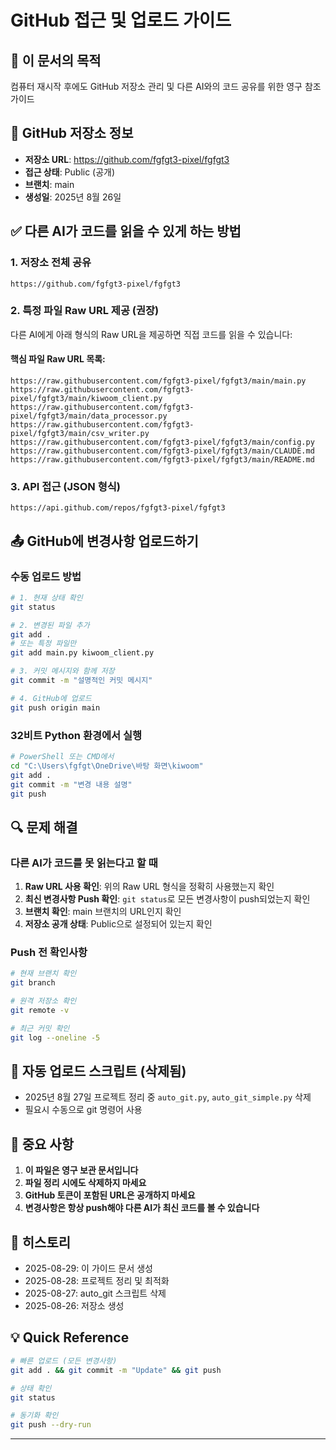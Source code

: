 # GitHub 접근 및 업로드 가이드
<!-- IMPORTANT: DO NOT DELETE THIS FILE - 영구 보관 문서 -->
<!-- 이 파일은 프로젝트 핵심 운영 가이드입니다. 절대 삭제하지 마세요. -->
<!-- PERMANENT GUIDE - KEEP THIS FILE EVEN DURING CLEANUP -->

## 📌 이 문서의 목적
컴퓨터 재시작 후에도 GitHub 저장소 관리 및 다른 AI와의 코드 공유를 위한 영구 참조 가이드

## 🔗 GitHub 저장소 정보
- **저장소 URL**: https://github.com/fgfgt3-pixel/fgfgt3
- **접근 상태**: Public (공개)
- **브랜치**: main
- **생성일**: 2025년 8월 26일

## ✅ 다른 AI가 코드를 읽을 수 있게 하는 방법

### 1. 저장소 전체 공유
```
https://github.com/fgfgt3-pixel/fgfgt3
```

### 2. 특정 파일 Raw URL 제공 (권장)
다른 AI에게 아래 형식의 Raw URL을 제공하면 직접 코드를 읽을 수 있습니다:

#### 핵심 파일 Raw URL 목록:
```
https://raw.githubusercontent.com/fgfgt3-pixel/fgfgt3/main/main.py
https://raw.githubusercontent.com/fgfgt3-pixel/fgfgt3/main/kiwoom_client.py
https://raw.githubusercontent.com/fgfgt3-pixel/fgfgt3/main/data_processor.py
https://raw.githubusercontent.com/fgfgt3-pixel/fgfgt3/main/csv_writer.py
https://raw.githubusercontent.com/fgfgt3-pixel/fgfgt3/main/config.py
https://raw.githubusercontent.com/fgfgt3-pixel/fgfgt3/main/CLAUDE.md
https://raw.githubusercontent.com/fgfgt3-pixel/fgfgt3/main/README.md
```

### 3. API 접근 (JSON 형식)
```
https://api.github.com/repos/fgfgt3-pixel/fgfgt3
```

## 📤 GitHub에 변경사항 업로드하기

### 수동 업로드 방법
```bash
# 1. 현재 상태 확인
git status

# 2. 변경된 파일 추가
git add .
# 또는 특정 파일만
git add main.py kiwoom_client.py

# 3. 커밋 메시지와 함께 저장
git commit -m "설명적인 커밋 메시지"

# 4. GitHub에 업로드
git push origin main
```

### 32비트 Python 환경에서 실행
```bash
# PowerShell 또는 CMD에서
cd "C:\Users\fgfgt\OneDrive\바탕 화면\kiwoom"
git add .
git commit -m "변경 내용 설명"
git push
```

## 🔍 문제 해결

### 다른 AI가 코드를 못 읽는다고 할 때
1. **Raw URL 사용 확인**: 위의 Raw URL 형식을 정확히 사용했는지 확인
2. **최신 변경사항 Push 확인**: `git status`로 모든 변경사항이 push되었는지 확인
3. **브랜치 확인**: main 브랜치의 URL인지 확인
4. **저장소 공개 상태**: Public으로 설정되어 있는지 확인

### Push 전 확인사항
```bash
# 현재 브랜치 확인
git branch

# 원격 저장소 확인  
git remote -v

# 최근 커밋 확인
git log --oneline -5
```

## 📝 자동 업로드 스크립트 (삭제됨)
- 2025년 8월 27일 프로젝트 정리 중 `auto_git.py`, `auto_git_simple.py` 삭제
- 필요시 수동으로 git 명령어 사용

## 🚨 중요 사항
<!-- DO NOT DELETE MARKERS - 삭제 방지 마커 -->
1. **이 파일은 영구 보관 문서입니다**
2. **파일 정리 시에도 삭제하지 마세요**
3. **GitHub 토큰이 포함된 URL은 공개하지 마세요**
4. **변경사항은 항상 push해야 다른 AI가 최신 코드를 볼 수 있습니다**

## 📅 히스토리
- 2025-08-29: 이 가이드 문서 생성
- 2025-08-28: 프로젝트 정리 및 최적화
- 2025-08-27: auto_git 스크립트 삭제
- 2025-08-26: 저장소 생성

## 💡 Quick Reference
```bash
# 빠른 업로드 (모든 변경사항)
git add . && git commit -m "Update" && git push

# 상태 확인
git status

# 동기화 확인
git push --dry-run
```

---
<!-- END OF PERMANENT GUIDE - DO NOT DELETE -->
<!-- 이 파일은 GITHUB_ACCESS_GUIDE.md로 영구 보관됩니다 -->